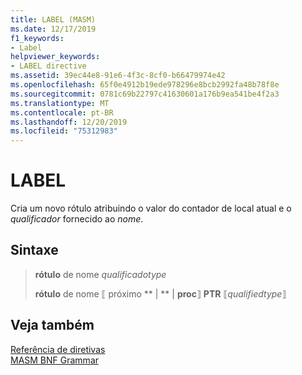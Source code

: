 ```yaml
---
title: LABEL (MASM)
ms.date: 12/17/2019
f1_keywords:
- Label
helpviewer_keywords:
- LABEL directive
ms.assetid: 39ec44e8-91e6-4f3c-8cf0-b66479974e42
ms.openlocfilehash: 65f0e4912b19ede978296e8bcb2992fa48b78f8e
ms.sourcegitcommit: 0781c69b22797c41630601a176b9ea541be4f2a3
ms.translationtype: MT
ms.contentlocale: pt-BR
ms.lasthandoff: 12/20/2019
ms.locfileid: "75312983"
---
```

# <a name="label"></a>LABEL

Cria um novo rótulo atribuindo o valor do contador de local atual e o *qualificador* fornecido ao *nome*.

## <a name="syntax"></a>Sintaxe

> **rótulo** de nome *qualificadotype*
>
> **rótulo** de nome ⟦ próximo ** | **  | **proc**⟧ **PTR** ⟦*qualifiedtype*⟧

## <a name="see-also"></a>Veja também

[Referência de diretivas](directives-reference.md)\
[MASM BNF Grammar](masm-bnf-grammar.md)
